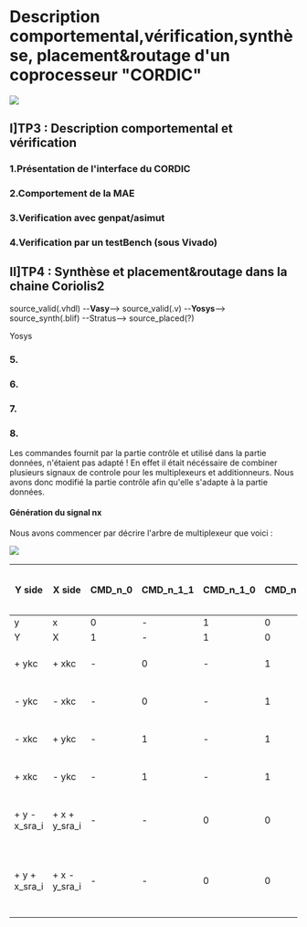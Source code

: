# Description comportemental,vérification,synthèse, placement&routage d'un coprocesseur "CORDIC"
![](https://www-soc.lip6.fr/trac/sesi-tools/)

## I]TP3 : Description comportemental et vérification
### 1.Présentation de l'interface du CORDIC

### 2.Comportement de la MAE

### 3.Verification avec genpat/asimut

### 4.Verification par un testBench (sous Vivado)

## II]TP4 : Synthèse et placement&routage dans la chaine Coriolis2

  source_valid(.vhdl) --**Vasy**--> source_valid(.v) --**Yosys**--> source_synth(.blif) --Stratus--> source_placed(?)
  
  Yosys

### 5. 

### 6.

### 7.

### 8.

Les commandes fournit par la partie contrôle et utilisé dans la partie données, n'étaient pas adapté !
En effet il était nécéssaire de combiner plusieurs signaux de controle pour les multiplexeurs et additionneurs. Nous avons donc modifié la partie contrôle afin qu'elle s'adapte à la partie données. 

#### Génération du signal nx

Nous avons commencer par décrire l'arbre de multiplexeur que voici : 

![](https://raw.githubusercontent.com/williamfabre/MOCCA/master/tp3/nx_mux_stages.png)

| Y side        | X side        | CMD_n_0 | CMD_n_1_1 | CMD_n_1_0 | CMD_n | conditions dans la partie contrôle       |
|---------------|---------------|---------|-----------|-----------|-------|------------------------------------------|
| y             | x             | 0       | -         | 1         | 0     | put = 1                                  |
| Y             | X             | 1       | -         | 1         | 0     | init = 1                                 |
| + ykc         | + xkc         | -       | 0         | -         | 1     | place_p = 1 AND Q_p = 0                  |
| - ykc         | - xkc         | -       | 0         | -         | 1     | place_p = 1 AND Q_p = 2                  |
| - xkc         | + ykc         | -       | 1         | -         | 1     | place_p = 1 AND Q_p = 3                  |
| + xkc         | - ykc         | -       | 1         | -         | 1     | place_p = 1 AND Q_p = 1                  |
| + y - x_sra_i | + x + y_sra_i | -       | -         | 0         | 0     | calc_p = 1 AND a_lt_0_p = 1              |
| + y + x_sra_i | + x - y_sra_i | -       | -         | 0         | 0     | calc = 1 AND calc_p = 1 AND a_lt_0_p = 0 |
